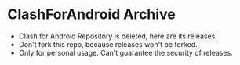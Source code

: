 # ClashForAndroid Archive
- Clash for Android Repository is deleted, here are its releases.
- Don't fork this repo, because releases won't be forked.
- Only for personal usage. Can't guarantee the security of releases.
